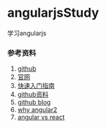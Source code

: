 # angularjsStudy
学习angularjs


### 参考资料
1. [github](https://github.com/htmlk/angular)<br>
2. [官网](https://angular.io/guide/architecture)<br>
3. [快速入门指南](https://angular.cn/docs/ts/latest/quickstart.html)
4. [github资料](https://github.com/tancolo/angular2)
5. [github blog](https://github.com/mz121star/NJBlog)
6. [why angular2](http://cnodejs.org/topic/55af2bc4911fb957520eacef)
7. [angular vs react](http://blog.csdn.net/u012125579/article/details/52745920)